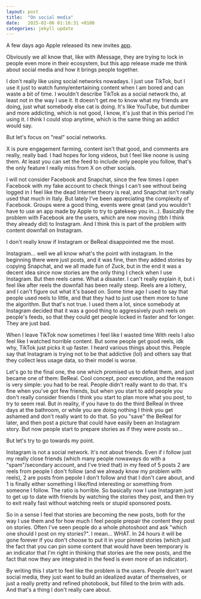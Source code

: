 ```yaml
---
layout: post
title:  "On social media"
date:   2025-02-06 01:16:31 +0100
categories: jekyll update
---
```


A few days ago Apple released its new invites [app](https://www.apple.com/newsroom/2025/02/introducing-apple-invites-a-new-app-that-brings-people-together/).

Obviously we all know that, like with iMessage, they are trying to lock in people even more in their ecosystem, but this app release made me think about social media and how it brings people together.

I don't really like using social networks nowadays.
I just use TikTok, but I use it just to watch funny/entertaining content when I am bored and can waste a bit of time.
I wouldn't describe TikTok as a social network tho, at least not in the way I use it.
It doesn't get me to know what my friends are doing, just what somebody else cat is doing.
It's like YouTube, but dumber and more addicting, which is not good, I know, it's just that in this period I'm using it.
I think I could stop anytime, which is the same thing an addict would say.

But let's focus on "real" social networks.

X is pure engagement farming, content isn't that good, and comments are really, really bad. I had hopes for long videos, but I feel like noone is using them.
At least you can set the feed to include only people you follow, that's the only feature I really miss from X on other socials.

I will not consider Facebook and Snapchat, since the few times I open Facebook with my fake account to check things I can't see without being logged in I feel like the dead Internet theory is real, and Snapchat isn't really used that much in Italy.
But lately I've been appreciating the complexity of Facebook. Groups were a good thing, events were great (and you wouldn't have to use an app made by Apple to try to gatekeep you in...).
Basically the problem with Facebook are the users, which are now moving (tbh I think they already did) to Instagram.
And I think this is part of the problem with content downfall on Instagram.

I don't really know if Instagram or BeReal disappointed me the most.

Instagram... well we all know what's the point with instagram.
In the beginning there were just posts, and it was fine, then they added stories by copying Snapchat, and we all made fun of Zuck, but in the end it was a decent idea since now stories are the only thing I check when I use Instagram.
But then reels came. What a disaster.
I can't really explain it, but i feel like after reels the downfall has been really steep.
Reels are a lottery, and I can't figure out what it's based on. Some time ago I used to say that people used reels to little, and that they had to just use them more to tune the algorithm.
But that's not true. I used them a lot, since somebody at Instagram decided that it was a good thing to aggressively push reels on people's feeds, so that they could get people locked in faster and for longer.
They are just bad.

When I leave TikTok now sometimes I feel like I wasted time
With reels I also feel like I watched horrible content.
But some people get good reels, idk why, TikTok just picks it up faster.
I heard various things about this.
People say that Instagram is trying not to be that addictive (lol) and others say that they collect less usage data, so their model is worse.

Let's go to the final one, the one which promised us to defeat them, and just became one of them: BeReal.
Cool concept, poor execution, and the reason is very simple: you had to be real.
People didn't really want to do that. It's fine when you've got few friends, but when you start to add people you don't really consider friends I think you start to plan more what you post, to try to seem real.
But in reality, if you have to do the third BeReal in three days at the bathroom, or while you are doing nothing I think you get ashamed and don't really want to do that.
So you "save" the BeReal for later, and then post a picture that could have easily been an Instagram story.
But now people start to prepare stories as if they were posts so...

But let's try to go towards my point.

Instagram is not a social network. It's not about friends.
Even if i follow just my really close friends (which many people nowaways do with a "spam"/secondary account, and I've tried that) in my feed of 5 posts 2 are reels from people I don't follow (and we already know my problem with reels), 2 are posts from pepole I don't follow and that I don't care about, and 1 is finally either something I like/find interesting or something from someone I follow.
The ratio is horrible.
So basically now I use Instagram just to get up to date with friends by watching the stories they post, and then try to exit really fast without watching reels or stupid sponsored posts.

So in a sense I feel that stories are becoming the new posts, both for the way I use them and for how much I feel people prepair the content they post on stories.
Often I've seen people do a whole photoshoot and ask "which one should I post on my stories?".
I mean... WHAT. In 24 hours it will be gone forever if you don't choose to put it in your pinned stories (which just the fact that you can pin some content that would have been temporary is an indicator that I'm right in thinking that stories are the new posts, and the fact that now they are integrated in the feed is even more of an indicator).

By writing this I start to feel like the problem is the users.
People don't want social media, they just want to build an idealized avatar of themselves, or just a really pretty and refined photobook, but filled to the brim with ads.
And that's a thing I don't really care about.
